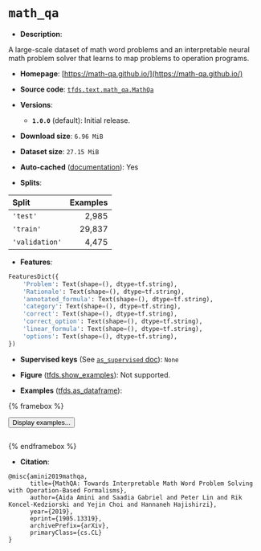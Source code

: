 <div itemscope itemtype="http://schema.org/Dataset">
  <div itemscope itemprop="includedInDataCatalog" itemtype="http://schema.org/DataCatalog">
    <meta itemprop="name" content="TensorFlow Datasets" />
  </div>
  <meta itemprop="name" content="math_qa" />
  <meta itemprop="description" content="A large-scale dataset of math word problems and an interpretable neural math problem solver that learns to map problems to operation programs.&#10;&#10;To use this dataset:&#10;&#10;```python&#10;import tensorflow_datasets as tfds&#10;&#10;ds = tfds.load(&#x27;math_qa&#x27;, split=&#x27;train&#x27;)&#10;for ex in ds.take(4):&#10;  print(ex)&#10;```&#10;&#10;See [the guide](https://www.tensorflow.org/datasets/overview) for more&#10;informations on [tensorflow_datasets](https://www.tensorflow.org/datasets).&#10;&#10;" />
  <meta itemprop="url" content="https://www.tensorflow.org/datasets/catalog/math_qa" />
  <meta itemprop="sameAs" content="https://math-qa.github.io/" />
  <meta itemprop="citation" content="@misc{amini2019mathqa,&#10;      title={MathQA: Towards Interpretable Math Word Problem Solving with Operation-Based Formalisms},&#10;      author={Aida Amini and Saadia Gabriel and Peter Lin and Rik Koncel-Kedziorski and Yejin Choi and Hannaneh Hajishirzi},&#10;      year={2019},&#10;      eprint={1905.13319},&#10;      archivePrefix={arXiv},&#10;      primaryClass={cs.CL}&#10;}" />
</div>

# `math_qa`


*   **Description**:

A large-scale dataset of math word problems and an interpretable neural math
problem solver that learns to map problems to operation programs.

*   **Homepage**: [https://math-qa.github.io/](https://math-qa.github.io/)

*   **Source code**:
    [`tfds.text.math_qa.MathQa`](https://github.com/tensorflow/datasets/tree/master/tensorflow_datasets/text/math_qa/math_qa.py)

*   **Versions**:

    *   **`1.0.0`** (default): Initial release.

*   **Download size**: `6.96 MiB`

*   **Dataset size**: `27.15 MiB`

*   **Auto-cached**
    ([documentation](https://www.tensorflow.org/datasets/performances#auto-caching)):
    Yes

*   **Splits**:

Split          | Examples
:------------- | -------:
`'test'`       | 2,985
`'train'`      | 29,837
`'validation'` | 4,475

*   **Features**:

```python
FeaturesDict({
    'Problem': Text(shape=(), dtype=tf.string),
    'Rationale': Text(shape=(), dtype=tf.string),
    'annotated_formula': Text(shape=(), dtype=tf.string),
    'category': Text(shape=(), dtype=tf.string),
    'correct': Text(shape=(), dtype=tf.string),
    'correct_option': Text(shape=(), dtype=tf.string),
    'linear_formula': Text(shape=(), dtype=tf.string),
    'options': Text(shape=(), dtype=tf.string),
})
```

*   **Supervised keys** (See
    [`as_supervised` doc](https://www.tensorflow.org/datasets/api_docs/python/tfds/load#args)):
    `None`

*   **Figure**
    ([tfds.show_examples](https://www.tensorflow.org/datasets/api_docs/python/tfds/visualization/show_examples)):
    Not supported.

*   **Examples**
    ([tfds.as_dataframe](https://www.tensorflow.org/datasets/api_docs/python/tfds/as_dataframe)):

<!-- mdformat off(HTML should not be auto-formatted) -->

{% framebox %}

<button id="displaydataframe">Display examples...</button>
<div id="dataframecontent" style="overflow-x:auto"></div>
<script src="https://www.gstatic.com/external_hosted/jquery2.min.js"></script>
<script>
var url = "https://storage.googleapis.com/tfds-data/visualization/dataframe/math_qa-1.0.0.html";
$(document).ready(() => {
  $("#displaydataframe").click((event) => {
    // Disable the button after clicking (dataframe loaded only once).
    $("#displaydataframe").prop("disabled", true);

    // Pre-fetch and display the content
    $.get(url, (data) => {
      $("#dataframecontent").html(data);
    }).fail(() => {
      $("#dataframecontent").html(
        'Error loading examples. If the error persist, please open '
        + 'a new issue.'
      );
    });
  });
});
</script>

{% endframebox %}

<!-- mdformat on -->

*   **Citation**:

```
@misc{amini2019mathqa,
      title={MathQA: Towards Interpretable Math Word Problem Solving with Operation-Based Formalisms},
      author={Aida Amini and Saadia Gabriel and Peter Lin and Rik Koncel-Kedziorski and Yejin Choi and Hannaneh Hajishirzi},
      year={2019},
      eprint={1905.13319},
      archivePrefix={arXiv},
      primaryClass={cs.CL}
}
```

